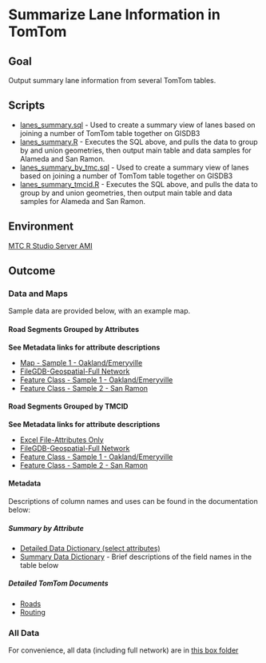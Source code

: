# Summarize Lane Information in TomTom

## Goal

Output summary lane information from several TomTom tables. 

## Scripts

- [lanes_summary.sql](lanes_summary.sql) - Used to create a summary view of lanes based on joining a number of TomTom table together on GISDB3
- [lanes_summary.R](lanes_summary.R) - Executes the SQL above, and pulls the data to group by and union geometries, then output main table and data samples for Alameda and San Ramon. 
- [lanes_summary_by_tmc.sql](lanes_summary.sql) - Used to create a summary view of lanes based on joining a number of TomTom table together on GISDB3
- [lanes_summary_tmcid.R](lanes_summary.R) - Executes the SQL above, and pulls the data to group by and union geometries, then output main table and data samples for Alameda and San Ramon. 

## Environment

[MTC R Studio Server AMI](https://console.aws.amazon.com/ec2/home?region=us-west-2#launchAmi=ami-2dfa6155)

## Outcome

### Data and Maps

Sample data are provided below, with an example map.

#### Road Segments Grouped by Attributes

**See Metadata links for attribute descriptions**
- [Map - Sample 1 - Oakland/Emeryville](http://mtc.maps.arcgis.com/home/item.html?id=21c03d5f81164bd89b1578dd25785d85)
- [FileGDB-Geospatial-Full Network](https://mtcdrive.box.com/s/s8widz2ag2v9umk8of45ost73116qlb9)
- [Feature Class - Sample 1 - Oakland/Emeryville](http://mtc.maps.arcgis.com/home/item.html?id=bb0ef42996ff483c9fa2cfc44c981c9c)
- [Feature Class - Sample 2 - San Ramon](http://mtc.maps.arcgis.com/home/item.html?id=01eddb82b12b4682927a0e25e373e49e)

#### Road Segments Grouped by TMCID 

**See Metadata links for attribute descriptions**
- [Excel File-Attributes Only](https://mtcdrive.box.com/s/9owxcra21xoq7smqask4u65pn2ibbqzr)
- [FileGDB-Geospatial-Full Network](https://mtcdrive.box.com/s/swt592xtohzoh7o0l6gktyvlrrxry8og)
- [Feature Class - Sample 1 - Oakland/Emeryville](http://mtc.maps.arcgis.com/home/item.html?id=ccdeea77c66242c881aed3869d228510)
- [Feature Class - Sample 2 - San Ramon](http://mtc.maps.arcgis.com/home/item.html?id=e4bc7f1246b7435e93c28aa3d17ae438)

#### Metadata 

Descriptions of column names and uses can be found in the documentation below:

##### Summary by Attribute

- [Detailed Data Dictionary (select attributes)](detailed_lanes_data_dictionary.md)
- [Summary Data Dictionary](lanes_data_dictionary.csv) - Brief descriptions of the field names in the table below 

##### Detailed TomTom Documents 
- [Roads](https://mtcdrive.box.com/s/e8g0xuyr8w1pa69d9fcoc8usm6hfpe0j)
- [Routing](https://mtcdrive.box.com/s/wdtp9k3rtjnx694fhn0avlccu9xf7kiz)


### All Data

For convenience, all data (including full network) are in [this box folder](https://mtcdrive.box.com/s/ea0xvmnujakz6iwtu42iz755jflknjrs)
